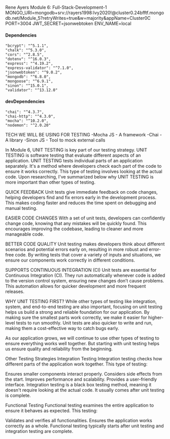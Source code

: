 Rene Ayers
Module 6: Full-Stack-Development-1
MONGO_URI=mongodb+srv://rayers1998:Ivy2020!@cluster0.24bfftf.mongodb.net/Module_5?retryWrites=true&w=majority&appName=Cluster0C
PORT=3004
JWT_SECRET=jsonwebtoken
ENV_NAME=local

 #### Dependencies
    "bcrypt": "^5.1.1",
    "chalk": "^5.3.0",
    "cors": "^2.8.5",
    "dotenv": "^16.0.3",
    "express": "^4.19.2",
    "express-validator": "^7.1.0",
    "jsonwebtoken": "^9.0.2",
    "mongodb": "^6.8.0",
    "mongoose": "^6.9.1",
    "sinon": "^15.0.1",
    "validator": "^13.12.0"
  
  #### devDependencies
    "chai": "^4.3.7",
    "chai-http": "^4.3.0",
    "mocha": "^10.2.0",
    "nodemon": "^2.0.20"

TECH WE WILL BE USING FOR TESTING
-Mocha JS - A framework
-Chai - A library
-Sinon JS - Tool to mock external calls

In Module 6, UNIT TESTING is key part of our testing strategy. UNIT TESTING is software testing that evaluate different aspects of an application. UNIT TESTING tests individual parts of an application separately. It's a method where developers check each part of the code to ensure it works correctly. This type of testing involves looking at the actual code. Upon researching, I've summarized below why UNIT TESTING is more important than other types of testing.

QUICK FEEDBACK Unit tests give immediate feedback on code changes, helping developers find and fix errors early in the development process. This makes coding faster and reduces the time spent on debugging and manual testing.

EASIER CODE CHANGES With a set of unit tests, developers can confidently change code, knowing that any mistakes will be quickly found. This encourages improving the codebase, leading to cleaner and more manageable code.

BETTER CODE QUALITY Unit testing makes developers think about different scenarios and potential errors early on, resulting in more robust and error-free code. By writing tests that cover a variety of inputs and situations, we ensure our components work correctly in different conditions.

SUPPORTS CONTINUOUS INTEGRATION (CI) Unit tests are essential for Continuous Integration (CI). They run automatically whenever code is added to the version control system, ensuring new changes don’t cause problems. This automation allows for quicker development and more frequent releases.

WHY UNIT TESTING FIRST? While other types of testing like integration, system, and end-to-end testing are also important, focusing on unit testing helps us build a strong and reliable foundation for our application. By making sure the smallest parts work correctly, we make it easier for higher-level tests to run smoothly. Unit tests are also quicker to write and run, making them a cost-effective way to catch bugs early.

As our application grows, we will continue to use other types of testing to ensure everything works well together. But starting with unit testing helps us ensure quality and reliability from the beginning.

Other Testing Strategies
Integration Testing
Integration testing checks how different parts of the application work together. This type of testing:

Ensures smaller components interact properly.
Considers side effects from the start.
Improves performance and scalability.
Provides a user-friendly interface.
Integration testing is a black box testing method, meaning it doesn't require looking at the actual code. It usually comes after unit testing is complete.

Functional Testing
Functional testing examines the entire application to ensure it behaves as expected. This testing:

Validates and verifies all functionalities.
Ensures the application works correctly as a whole.
Functional testing typically starts after unit testing and integration testing are complete.

